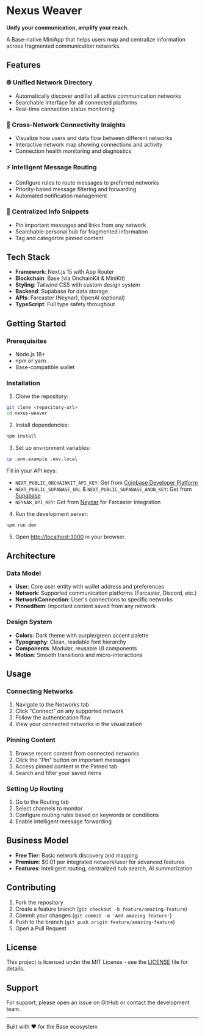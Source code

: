 # Nexus Weaver

**Unify your communication, amplify your reach.**

A Base-native MiniApp that helps users map and centralize information across fragmented communication networks.

## Features

### 🌐 Unified Network Directory
- Automatically discover and list all active communication networks
- Searchable interface for all connected platforms
- Real-time connection status monitoring

### 🔗 Cross-Network Connectivity Insights
- Visualize how users and data flow between different networks
- Interactive network map showing connections and activity
- Connection health monitoring and diagnostics

### ⚡ Intelligent Message Routing
- Configure rules to route messages to preferred networks
- Priority-based message filtering and forwarding
- Automated notification management

### 📌 Centralized Info Snippets
- Pin important messages and links from any network
- Searchable personal hub for fragmented information
- Tag and categorize pinned content

## Tech Stack

- **Framework**: Next.js 15 with App Router
- **Blockchain**: Base (via OnchainKit & MiniKit)
- **Styling**: Tailwind CSS with custom design system
- **Backend**: Supabase for data storage
- **APIs**: Farcaster (Neynar), OpenAI (optional)
- **TypeScript**: Full type safety throughout

## Getting Started

### Prerequisites

- Node.js 18+ 
- npm or yarn
- Base-compatible wallet

### Installation

1. Clone the repository:
```bash
git clone <repository-url>
cd nexus-weaver
```

2. Install dependencies:
```bash
npm install
```

3. Set up environment variables:
```bash
cp .env.example .env.local
```

Fill in your API keys:
- `NEXT_PUBLIC_ONCHAINKIT_API_KEY`: Get from [Coinbase Developer Platform](https://portal.cdp.coinbase.com/)
- `NEXT_PUBLIC_SUPABASE_URL` & `NEXT_PUBLIC_SUPABASE_ANON_KEY`: Get from [Supabase](https://supabase.com/)
- `NEYNAR_API_KEY`: Get from [Neynar](https://neynar.com/) for Farcaster integration

4. Run the development server:
```bash
npm run dev
```

5. Open [http://localhost:3000](http://localhost:3000) in your browser.

## Architecture

### Data Model

- **User**: Core user entity with wallet address and preferences
- **Network**: Supported communication platforms (Farcaster, Discord, etc.)
- **NetworkConnection**: User's connections to specific networks
- **PinnedItem**: Important content saved from any network

### Design System

- **Colors**: Dark theme with purple/green accent palette
- **Typography**: Clean, readable font hierarchy
- **Components**: Modular, reusable UI components
- **Motion**: Smooth transitions and micro-interactions

## Usage

### Connecting Networks

1. Navigate to the Networks tab
2. Click "Connect" on any supported network
3. Follow the authentication flow
4. View your connected networks in the visualization

### Pinning Content

1. Browse recent content from connected networks
2. Click the "Pin" button on important messages
3. Access pinned content in the Pinned tab
4. Search and filter your saved items

### Setting Up Routing

1. Go to the Routing tab
2. Select channels to monitor
3. Configure routing rules based on keywords or conditions
4. Enable intelligent message forwarding

## Business Model

- **Free Tier**: Basic network discovery and mapping
- **Premium**: $0.01 per integrated network/user for advanced features
- **Features**: Intelligent routing, centralized hub search, AI summarization

## Contributing

1. Fork the repository
2. Create a feature branch (`git checkout -b feature/amazing-feature`)
3. Commit your changes (`git commit -m 'Add amazing feature'`)
4. Push to the branch (`git push origin feature/amazing-feature`)
5. Open a Pull Request

## License

This project is licensed under the MIT License - see the [LICENSE](LICENSE) file for details.

## Support

For support, please open an issue on GitHub or contact the development team.

---

Built with ❤️ for the Base ecosystem
